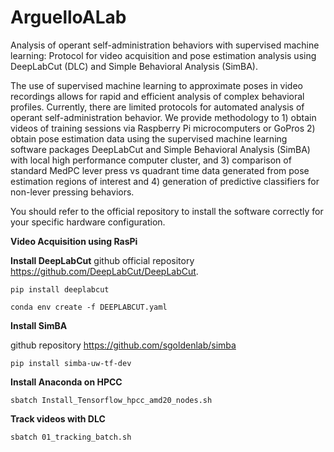 # ArguelloALab
Analysis of operant self-administration behaviors with supervised machine learning: Protocol for video acquisition and pose estimation analysis using DeepLabCut (DLC)  and Simple Behavioral Analysis (SimBA).

The use of supervised machine learning to approximate poses in video recordings allows for rapid and efficient analysis of complex behavioral profiles. Currently, there are limited protocols for automated analysis of operant self-administration behavior. We provide methodology to 1) obtain videos of training sessions via Raspberry Pi microcomputers or GoPros 2) obtain pose estimation data using the supervised machine learning software packages DeepLabCut and Simple Behavioral Analysis (SimBA) with local high performance computer cluster, and 3) comparison of standard MedPC lever press vs quadrant time data generated from pose estimation regions of interest and 4) generation of predictive classifiers for non-lever pressing behaviors.

You should refer to the official repository to install the software correctly for your specific hardware configuration.

**Video Acquisition using RasPi**

**Install DeepLabCut**
github official repository https://github.com/DeepLabCut/DeepLabCut. 

`pip install deeplabcut`

`conda env create -f DEEPLABCUT.yaml`

**Install SimBA**

github repository https://github.com/sgoldenlab/simba

 `pip install simba-uw-tf-dev`

**Install Anaconda on HPCC**

`sbatch Install_Tensorflow_hpcc_amd20_nodes.sh`

**Track videos with DLC**

`sbatch 01_tracking_batch.sh`
